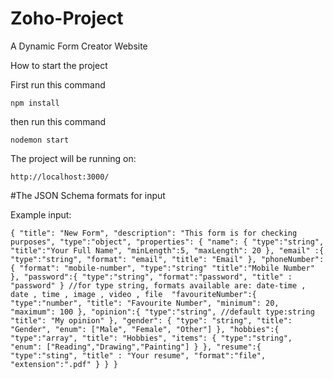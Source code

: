 # Zoho-Project
A Dynamic Form Creator Website

How to start the project

First run this command

`npm install`

then run this command

`nodemon start`

The project will be running on:

`http://localhost:3000/`

#The JSON Schema formats for input

Example input:

`{
    "title": "New Form",
    "description": "This form is for checking purposes",
    "type":"object",
    "properties": {
        "name": {
            "type":"string",
            "title":"Your Full Name",
            "minLength":5,
            "maxLength": 20
        },
        "email" :{
            "type":"string",
            "format": "email",
            "title": "Email"
        },
        "phoneNumber":{
          "format": "mobile-number",
          "type":"string"
          "title":"Mobile Number"
        },
        "password":{
          "type":"string",
          "format":"password",
          "title" : "password"
        }
        //for type string, formats available are: date-time , date , time , image , video , file 
        "favouriteNumber":{
            "type":"number",
            "title": "Favourite Number",
            "minimum": 20,
            "maximum": 100
        },
        "opinion":{
            "type":"string", //default type:string
            "title": "My opinion"
        },
        "gender": {
            "type": "string",
            "title": "Gender",
            "enum": ["Male", "Female", "Other"]
        },
        "hobbies":{
            "type":"array",
            "title": "Hobbies",
            "items": {
              "type":"string",
              "enum": ["Reading","Drawing","Painting"]
            }
        },
        "resume":{
            "type":"sting",
            "title" : "Your resume",
            "format":"file",
            "extension":".pdf"
        }
    }
}`

